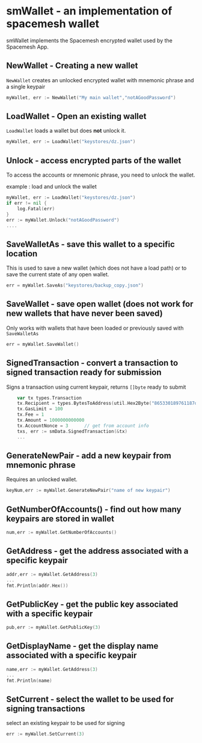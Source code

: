 # smWallet - an implementation of spacemesh wallet

smWallet implements the Spacemesh encrypted wallet used by the Spacemesh App.

## NewWallet - Creating a new wallet

`NewWallet` creates an unlocked encrypted wallet with mnemonic phrase and a single keypair

``` go
myWallet, err := NewWallet("My main wallet","notAGoodPassword")
```

## LoadWallet - Open an existing wallet

`LoadWallet` loads a wallet but does **not** unlock it.

``` go
myWallet, err := LoadWallet("keystores/dz.json")
```

## Unlock - access encrypted parts of the wallet

To access the accounts or mnemonic phrase, you need to unlock the wallet.

example : load and unlock the wallet

``` go
myWallet, err := LoadWallet("keystores/dz.json")
if err != nil {
    log.Fatal(err)
}
err := myWallet.Unlock("notAGoodPassword")
....
```

## SaveWalletAs - save this wallet to a specific location

This is used to save a new wallet (which does not have a load path) or to save the current state of any open wallet.

``` go
err = myWallet.SaveAs("keystores/backup_copy.json")
```

## SaveWallet - save open wallet (does not work for new wallets that have never been saved)

Only works with wallets that have been loaded or previously saved with `SaveWalletAs`

``` go
err = myWallet.SaveWallet()
```

## SignedTransaction - convert a transaction to signed transaction ready for submission

Signs a transaction using current keypair, returns `[]byte` ready to submit

``` go
    var tx types.Transaction
    tx.Recipient = types.BytesToAddress(util.Hex2Byte("865330189761187daa2243a1533b0412b8e14613"))
    tx.GasLimit = 100
    tx.Fee = 1
    tx.Amount = 1000000000000
    tx.AccountNonce = 3      // get from account info
    txs, err := smData.SignedTransaction(&tx)
    ...
```

## GenerateNewPair - add a new keypair from mnemonic phrase

Requires an unlocked wallet.

``` go
keyNum,err := myWallet.GenerateNewPair("name of new keypair")
```

## GetNumberOfAccounts() - find out how many keypairs are stored in wallet

``` go
num,err := myWallet.GetNumberOfAccounts()
```

## GetAddress - get the address associated with a specific keypair

``` go
addr,err := myWallet.GetAddress(3)
...
fmt.Println(addr.Hex())
```

## GetPublicKey - get the public key associated with a specific keypair

``` go
pub,err := myWallet.GetPublicKey(3)
```

## GetDisplayName - get the display name associated with a specific keypair

``` go
name,err := myWallet.GetAddress(3)
...
fmt.Println(name)
```

## SetCurrent - select the wallet to be used for signing transactions

select an existing keypair to be used for signing

``` go
err := myWallet.SetCurrent(3)
```
